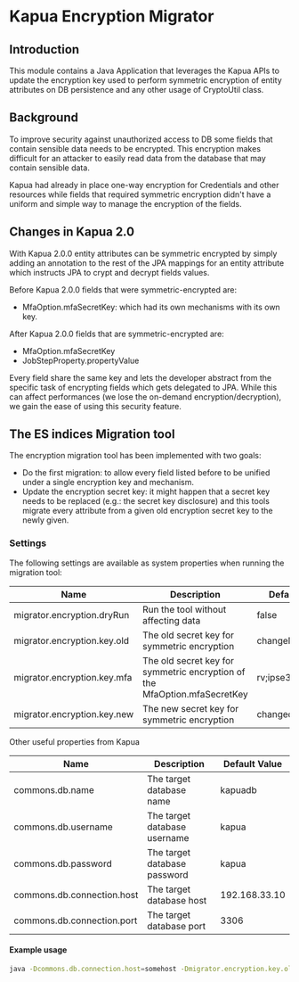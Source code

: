 Kapua Encryption Migrator
==========

## Introduction

This module contains a Java Application that leverages the Kapua APIs to update the encryption key used to perform symmetric encryption of entity attributes on DB persistence and any other usage of CryptoUtil class.

## Background

To improve security against unauthorized access to DB some fields that contain sensible data needs to be encrypted. This encryption makes difficult for an attacker to easily read data from the database that may contain sensible data.

Kapua had already in place one-way encryption for Credentials and other resources while fields that required symmetric encryption didn't have a uniform and simple way to manage the encryption of the fields.

## Changes in Kapua 2.0

With Kapua 2.0.0 entity attributes can be symmetric encrypted by simply adding an annotation to the rest of the JPA mappings for an entity attribute which instructs JPA to crypt and decrypt fields values.

Before Kapua 2.0.0 fields that were symmetric-encrypted are:

- MfaOption.mfaSecretKey: which had its own mechanisms with its own key.

After Kapua 2.0.0 fields that are symmetric-encrypted are:

- MfaOption.mfaSecretKey
- JobStepProperty.propertyValue

Every field share the same key and lets the developer abstract from the specific task of encrypting fields which gets delegated to JPA. While this can affect performances (we lose the on-demand encryption/decryption), we gain the ease of using this security feature.

## The ES indices Migration tool

The encryption migration tool has been implemented with two goals:

- Do the first migration: to allow every field listed before to be unified under a single encryption key and mechanism.
- Update the encryption secret key: it might happen that a secret key needs to be replaced (e.g.: the secret key disclosure)
  and this tools migrate every attribute from a given old encryption secret key to the newly given.

### Settings

The following settings are available as system properties when running the migration tool:

| Name                        | Description                                                               | Default Value    |
|-----------------------------|---------------------------------------------------------------------------|------------------|
| migrator.encryption.dryRun  | Run the tool without affecting data                                       | false            |
| migrator.encryption.key.old | The old secret key for symmetric encryption                               | changeMePlease!! |
| migrator.encryption.key.mfa | The old secret key for symmetric encryption of the MfaOption.mfaSecretKey | rv;ipse329183!@# |
| migrator.encryption.key.new | The new secret key for symmetric encryption                               | changedMeThanks! |

Other useful properties from Kapua

| Name                       | Description                  | Default Value  |
|----------------------------|------------------------------|----------------|
| commons.db.name            | The target database name     | kapuadb        |
| commons.db.username        | The target database username | kapua          | 
| commons.db.password        | The target database password | kapua          | 
| commons.db.connection.host | The target database host     | 192.168.33.10  |
| commons.db.connection.port | The target database port     | 3306           | 

#### Example usage

```bash
java -Dcommons.db.connection.host=somehost -Dmigrator.encryption.key.old=changeMePlease\!\! -Dmigrator.encryption.key.new=changedMeThanks\! -jar kapua-encryption-migrator-1.6.2-SNAPSHOT-app.jar
```
